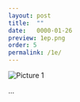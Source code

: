 ```yaml
---
layout: post
title:  ""
date:   0000-01-26
preview: 1ep.png
order: 5
permalink: /1e/
---
```


![Picture 1]({{site.baseurl}}/images/1e.png?auto=yes)

...
